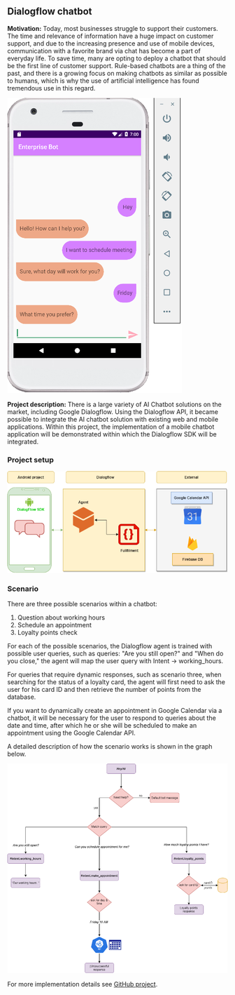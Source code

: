 ## Dialogflow chatbot

**Motivation:** Today, most businesses struggle to support their customers. The time and relevance of information have a huge impact on customer support, and due to the increasing presence and use of mobile devices, communication with a favorite brand via chat has become a part of everyday life. To save time, many are opting to deploy a chatbot that should be the first line of customer support. Rule-based chatbots are a thing of the past, and there is a growing focus on making chatbots as similar as possible to humans, which is why the use of artificial intelligence has found tremendous use in this regard.

![Chatbot](/images/metting.PNG) 

**Project description:** There is a large variety of AI Chatbot solutions on the market, including Google Dialogflow. Using the Dialogflow API, it became possible to integrate the AI chatbot solution with existing web and mobile applications. Within this project, the implementation of a mobile chatbot application will be demonstrated within which the Dialogflow SDK will be integrated.

### Project setup


![architecture](/images/graph_dialogflow.png)


### Scenario

There are three possible scenarios within a chatbot:
1. Question about working hours
2. Schedule an appointment
3. Loyalty points check

For each of the possible scenarios, the Dialogflow agent is trained with possible user queries, such as queries:
"Are you still open?" and "When do you close," the agent will map the user query with Intent -> working_hours.

For queries that require dynamic responses, such as scenario three, when searching for the status of a loyalty card, the agent will first need to ask the user for his card ID and then retrieve the number of points from the database.

If you want to dynamically create an appointment in Google Calendar via a chatbot, it will be necessary for the user to respond to queries about the date and time, after which he or she will be scheduled to make an appointment using the Google Calendar API.

A detailed description of how the scenario works is shown in the graph below.

![use case](/images/dialogflow.png)

For more implementation details see [GitHub project](https://github.com/vildanap/DialogflowChatbot).

